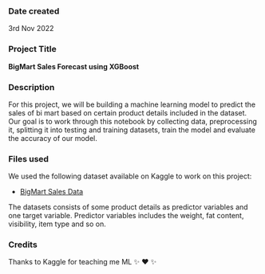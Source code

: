 ### Date created
3rd Nov 2022

### Project Title
**BigMart Sales Forecast using XGBoost**

### Description

For this project, we will be building a machine learning model to predict the sales of bi mart based on certain product details included in the dataset. Our goal is to work through this notebook by collecting data, preprocessing it, splitting it into testing and training datasets, train the model and evaluate the accuracy of our model.

### Files used
We used the following dataset available on Kaggle to work on this project:

* [BigMart Sales Data](https://www.kaggle.com/datasets/brijbhushannanda1979/bigmart-sales-data)

The datasets consists of some product details as predictor variables and one target variable. Predictor variables includes the weight, fat content, visibility, item type and so on.

### Credits
Thanks to Kaggle for teaching me ML :sparkles: :heart: :sparkles:
